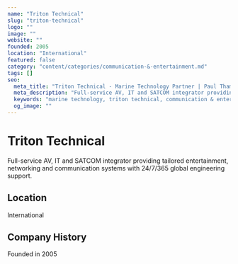 ```yaml
---
name: "Triton Technical"
slug: "triton-technical"
logo: ""
image: ""
website: ""
founded: 2005
location: "International"
featured: false
category: "content/categories/communication-&-entertainment.md"
tags: []
seo:
  meta_title: "Triton Technical - Marine Technology Partner | Paul Thames"
  meta_description: "Full-service AV, IT and SATCOM integrator providing tailored entertainment, networking and communication systems with 24/7/365 global engineering supp"
  keywords: "marine technology, triton technical, communication & entertainment"
  og_image: ""
---
```


# Triton Technical

Full-service AV, IT and SATCOM integrator providing tailored entertainment, networking and communication systems with 24/7/365 global engineering support.



## Location

International

## Company History

Founded in 2005
